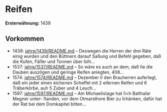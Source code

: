 # Reifen

**Ersterwähnung:** 1439

## Vorkommen
- 1439: [jahre/1439/README.md](../jahre/1439/README.md) – Deswegen die Herren der
drei Räte einig wurden und den Büttnern darauf Saßung
und Befehl gegeben, daß die Kufen, Fäſſer und Tonnen
über ſolh...
- 1537: [jahre/1537/README.md](../jahre/1537/README.md) – So wäre es auch an dem, daß ſie
die Dauben auszögen und geringe Reifen anlegten, 408...
- 1574: [jahre/1574/README.md](../jahre/1574/README.md) – Dezember iſ den Brauherren auferlegt, daß
ein jeder einen eichenen Scheffel mit 2 eiſernen Reifen
und 6 Träberkörbe, auh 5 Zuber und 4 Leuch...
- 1597: [jahre/1597/README.md](../jahre/1597/README.md) – Am Michaelistage hat ſi<h Balthaſar Megner unter-
ſtanden, vor dem Otmarsthore Bier zu ſchänken, dafür
hat der Rat bei dem Domkapitel bitten...

